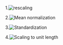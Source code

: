 1.![rescaling](https://pic3.zhimg.com/80/v2-1874c0fd4801124ad29d6b2ff5d78d56_hd.jpg)


2.![Mean normalization](https://pic4.zhimg.com/80/v2-1232fae014a02e150ed2b78e463a16ce_hd.jpg)


3.![Standardization](https://pic2.zhimg.com/80/v2-9734f7841b544443b591bfbf54a7f041_hd.jpg)



4.![Scaling to unit length](https://pic2.zhimg.com/80/v2-ca8f8c4e0c60572bc2f0ecce563f006e_hd.jpg)

